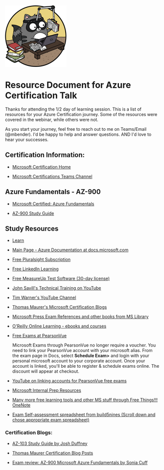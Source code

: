 ![Alt text](./media/bit-study.png)

# Resource Document for Azure Certification Talk

Thanks for attending the 1/2 day of learning session. This is a list of resources for your Azure Certification journey. Some of the resources were covered in the webinar, while others were not.

As you start your journey, feel free to reach out to me on Teams/Email (@mbender). I'd be happy to help and answer questions. AND I'd love to hear your successes.

## Certification Information:

- [Microsoft Certification Home](https://docs.microsoft.com/certifications/)

- [Microsoft Certifications Teams Channel](https://teams.microsoft.com/l/team/19%3a35a8b6a710ac46688b52a268d1a74d3d%40thread.skype/conversations?groupId=7385219f-98c8-4bc0-abfb-5c65d0884853&tenantId=72f988bf-86f1-41af-91ab-2d7cd011db47)

## Azure Fundamentals - AZ-900

- [Microsoft Certified: Azure Fundamentals](https://docs.microsoft.com/certifications/azure-fundamentals/)

- [AZ-900 Study Guide](https://query.prod.cms.rt.microsoft.com/cms/api/am/binary/RE3VwUY)

## Study Resources

- [Learn](https://docs.microsoft.com/learn/)

- [Main Page - Azure Documentation at docs.microsoft.com](https://docs.Microsoft.com/azure)

- [Free Pluralsight Subscription](http://aka.ms/Pluralsight)

- [Free LinkedIn Learning](https://www.linkedin.com/checkpoint/enterprise/login/3322?application=learning&appInstanceId=2184602)

- [Free MeasureUp Test Software (30-day license)](https://mslibrary.measureup.com/)

- [John Savill's Technical Training on YouTube](https://www.youtube.com/c/NTFAQGuy)

- [Tim Warner's YouTube Channel](https://www.youtube.com/c/TimothyWarner1)

- [Thomas Maurer's Microsoft Certification Blogs](https://www.thomasmaurer.ch/category/microsoft/certification/)

- [Microsoft Press Exam References and other books from MS Library](http://mslibrary/)

- [O'Reilly Online Learning - ebooks and courses](https://microsoft.sharepoint.com/sites/library/SitePages/ResearchDatabases/Safari.aspx)

- [Free Exams at PearsonVue](http://www.pearsonvue.com/microsoft/)

    Microsoft Exams through PearsonVue no longer require a voucher. You need to link your PearsonVue account with your microsoft alias. From the exam page in Docs, select **Schedule Exam>** and login with your personal microsoft account to your corporate account. Once your account is linked, you'll be able to register & schedule exams online. The discount will appear at checkout.

- [YouTube on linking accounts for PearsonVue free exams](https://youtu.be/2rXTRUSqG00)

- [Microsoft Internal Prep Resources](https://microsoft.sharepoint.com/sites/TechnicalSkilling/SitePages/exam-prep.aspx?xsdata=MDN8MDF8fDI1MDA1OTkxOTdiZDRjYTBhNjc2OWM1OTc2NGU4ZmQ4fDcyZjk4OGJmODZmMTQxYWY5MWFiMmQ3Y2QwMTFkYjQ3fDF8MHw2Mzc4MTIyOTczNzYwNTk4MTZ8R29vZHxWR1ZoYlhOVFpXTjFjbWwwZVZObGNuWnBZMlY4ZXlKV0lqb2lNQzR3TGpBd01EQWlMQ0pRSWpvaVYybHVNeklpTENKQlRpSTZJazkwYUdWeUlpd2lWMVFpT2pFeGZRPT0%3D&sdata=WEVTQTYrTy95VFJSTnNKZ1VjZWIwZmhIcnRyd0dvUmNrZ3RXdHlQWk5MST0%3D&ovuser=72f988bf-86f1-41af-91ab-2d7cd011db47%2Cdacoulte%40microsoft.com)

- [Many more free learning tools and other MS stuff through Free Things!!! OneNote](https://microsoft-my.sharepoint.com/personal/dacoulte_microsoft_com/_layouts/OneNote.aspx?id=%2Fpersonal%2Fdacoulte_microsoft_com%2FDocuments%2FShared%20with%20Everyone%2FFree%20Things%21&wd=target%28Learning.one%7CA750C531-A2CF-49DE-82EA-3DED1AFA89E8%2F%29)


- [Exam Self-assessment spreadsheet from build5nines (Scroll down and chose appropriate exam spreadsheet)](https://build5nines.com/free-oss-exam-self-assessment-tool/)
### Certification Blogs:

- [AZ-103 Study Guide by Josh Duffney](http://duffney.io/AZ103-StudyGuide)

- [Thomas Maurer Certification Blog Posts](https://www.thomasmaurer.ch/category/microsoft/certification/)

- [Exam review: AZ-900 Microsoft Azure Fundamentals by Sonia Cuff](https://techcommunity.microsoft.com/t5/itops-talk-blog/exam-review-az-900-microsoft-azure-fundamentals/ba-p/565041)


